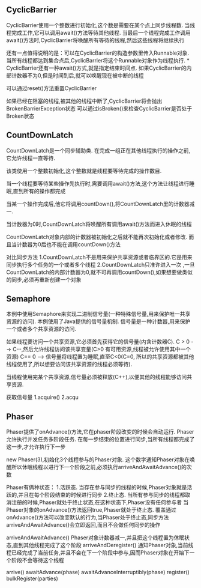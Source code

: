 
## CyclicBarrier
CyclicBarrier使用一个整数进行初始化,这个数是需要在某个点上同步线程数.
当线程完成工作,它可以调用await()方法等待其他线程.
当最后一个线程完成工作调用await()方法时,CyclicBarrier将唤醒所有等待的线程,然后这些线程将继续执行

还有一点值得说明的是：可以在CyclicBarrier的构造参数里传入Runnable对象.
当所有线程都达到集合点后,CyclicBarrier将这个Runnable对象作为线程执行.
 *
CyclicBarrier还有一种await()方式,就是指定结束时间点.
如果CyclicBarrier的内部计数器不为0,但是时间到后,就可以唤醒现在被中断的线程

可以通过reset()方法重置CyclicBarrier

如果已经在阻塞的线程,被其他的线程中断了,CyclicBarrier将会抛出BrokenBarrierException状态
可以通过isBroken()来检查CyclicBarrier是否处于Broken状态


## CountDownLatch
CountDownLatch是一个同步辅助类. 在完成一组正在其他线程执行的操作之前,它允许线程一直等待.

该类使用一个整数初始化,这个整数就是线程要等待完成的操作数目.

当一个线程要等待某些操作先执行时,需要调用await()方法,这个方法让线程进行睡眠,直到所有的操作都完成

当某一个操作完成后,他它将调用countDown(),将CountDownLatch里的计数器减一.

当计数器为0时,CountDownLatch将唤醒所有调用await()方法而进入休眠的线程

CountDownLatch对象内部的计数器被初始化之后就不能再次初始化或者修改. 而且当计数器为0后也不能在调用countDown()方法

对比同步方法 1.CountDownLatch不是用来保护共享资源或者临界区的.它是用来同步执行多个任务的一个或者多个线程
2.CountDownLatch只准许进入一次
,一旦CountDownLatch的内部计数器为0,就不可再调用countDown(),如果想要做类似的同步,必须再重新创建一个对象



## Semaphore

本例中使用Semaphore来实现二进制信号量(一种特殊信号量,用来保护唯一共享资源的访问).
本例使用了Java提供的信号量机制.
信号量是一种计数器,用来保护一个或者多个共享资源的访问.

如果线程要访问一个共享资源,它必须首先获得它的信号量(内含计数器C).
C > 0 --> C--,然后允许线程访问该共享变量(C>0 有可用资源,线程被允许使用其中一个资源)
C== 0 --> 信号量将线程置为睡眠,直至C<0(C=0, 所以的共享资源都被其他线程使用了,所以想要访问该共享资源的线程必须等待).

当线程使用完某个共享资源,信号量必须被释放(C++),以便其他的线程能够访问共享资源.

获取信号量
1.acquire()
2.acqu




## Phaser
Phaser提供了onAdvance()方法,它在phaser阶段改变的时候会自动运行.
Phaser允许执行并发任务多阶段任务.
在每一步结束的位置进行同步,当所有线程都完成了这一步,才允许执行下一步

new Phaser(3),初始化3个线程参与的Phaser对象.
这个数字通知Phaser对象在唤醒所以休眠线程以进行下一个阶段之前,必须执行arriveAndAwaitAdvance()的次数

Phaser有俩种状态：
1.活跃态. 当存在参与同步的线程的时候,Phaser对象就是活跃的,并且在每个阶段结束的时候进行同步
2.终止态. 当所有参与同步的线程都取消注册的时候,Phaser就处于终止状态,在这种状态下,Phaser没有任何参与者
			 当Phaser对象的onAdvance()方法返回true,Phaser就处于终止态.
			 覆盖通过onAdvance()方法可以改变默认的行为,当Phaser处于终止态,同步方法arriveAndAwaitAdvance()会立即返回,而且不会做任何同步的操作

arriveAndAwaitAdvance() Phaser对象计数器减一,并且把这个线程置为休眠状态,直到其他线程完成了这个阶段
arriveAndDeregister()  通知Phaser对象,当前线程已经完成了当前任务,并且不会在下一个阶段中参与,因而Phaser对象在开始下一个阶段不会等待这个线程

arrive()
awaitAdvance(phase)
awaitAdvanceInterruptibly(phase)
register()
bulkRegister(parties)
